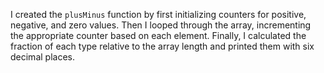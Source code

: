 I created the `plusMinus` function by first initializing counters for positive, negative, and zero values. Then I looped through the array, incrementing the appropriate counter based on each element. Finally, I calculated the fraction of each type relative to the array length and printed them with six decimal places.
